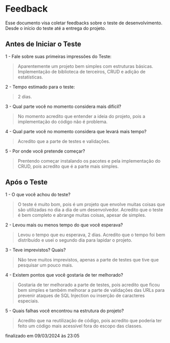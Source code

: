 # Feedback
Esse documento visa coletar feedbacks sobre o teste de desenvolvimento. Desde o início do teste até a entrega do projeto.

## Antes de Iniciar o Teste

1 - Fale sobre suas primeiras impressões do Teste:
> Aparentemente um projeto bem simples com estruturas básicas. Implementação de biblioteca de terceiros, CRUD e adição de estatísticas.

2 - Tempo estimado para o teste:
> 2 dias.

3 - Qual parte você no momento considera mais difícil?
> No momento acredito que entender a ideia do projeto, pois a implementação do código não é problema.

4 - Qual parte você no momento considera que levará mais tempo?
> Acredito que a parte de testes e validações.

5 - Por onde você pretende começar?
> Prentendo começar instalando os pacotes e pela implementação do CRUD, pois acredito que é a parte mais simples.


## Após o Teste

1 - O que você achou do teste?
> O teste é muito bom, pois é um projeto que envolve muitas coisas que são utilizadas no dia a dia de um desenvolvedor. Acredito que o teste é bem completo e abrange muitas coisas, apesar de simples.

2 - Levou mais ou menos tempo do que você esperava?
> Levou o tempo que eu esperava, 2 dias. Acredito que o tempo foi bem distribuido e usei o segundo dia para lapidar o projeto.

3 - Teve imprevistos? Quais?
> Não teve muitos imprevistos, apenas a parte de testes que tive que pesquisar um pouco mais.

4 - Existem pontos que você gostaria de ter melhorado?
> Gostaria de ter melhorado a parte de testes, pois acredito que ficou bem simples e também melhorar a parte de validações das URLs para prevenir ataques de SQL Injection ou inserção de caracteres especiais.

5 - Quais falhas você encontrou na estrutura do projeto?
> Acredito que na reutilização de código, pois acredito que poderia ter feito um código mais acessível fora do escopo das classes.

finalizado em 09/03/2024 às 23:05


